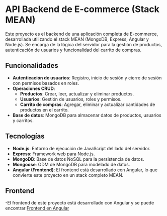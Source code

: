 # API Backend de E-commerce (Stack MEAN)
Este proyecto es el backend de una aplicación completa de E-commerce, desarrollada utilizando el stack MEAN (MongoDB, Express, Angular y Node.js). Se encarga de la lógica del servidor para la gestión de productos, autenticación de usuarios y funcionalidad del carrito de compras.

## Funcionalidades
- **Autenticación de usuarios**: Registro, inicio de sesión y cierre de sesión con permisos basados en roles.
- **Operaciones CRUD**:
  - **Productos**: Crear, leer, actualizar y eliminar productos.
  - **Usuarios**: Gestión de usuarios, roles y permisos.
  - **Carrito de compras**: Agregar, eliminar y actualizar cantidades de productos en el carrito.
- **Base de datos**: MongoDB para almacenar datos de productos, usuarios y carritos.

## Tecnologías
- **Node.js**: Entorno de ejecución de JavaScript del lado del servidor.
- **Express**: Framework web para Node.js.
- **MongoDB**: Base de datos NoSQL para la persistencia de datos.
- **Mongoose**: ODM de MongoDB para modelado de datos.
- **Angular (Frontend)**: El frontend está desarrollado con Angular, lo que convierte este proyecto en un stack completo MEAN.

## Frontend
-El frontend de este proyecto está desarrollado con Angular y se puede encontrar [Frontend en Angular](https://github.com/tu-usuario/ecommerce-frontend)
